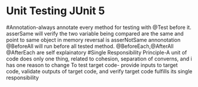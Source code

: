 # Unit Testing JUnit 5
#Annotation-always annotate every method for testing with @Test before it. 
asserSame will verify the two variable being compared are the same and point to same object in memory
reversal is asserNotSame
annonotation @BeforeAll will run before all tested method. @BeforeEach,@AfterAll @AfterEach are self explainatory 
#Single Responsibility Principle-A unit of code does only one thing, related to cohesion, separation of converns,
and i has one reason to change
To test target code- provide inputs to target code, validate outputs of target code, and verify target code fulfills
its single responsibility 

